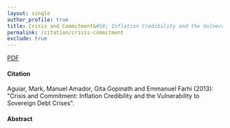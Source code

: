 ```yaml
---
layout: single 
author_profile: true 
title: Crisis and Commitment&#58; Inflation Credibility and the Vulnerability to Sovereign Debt Crises 
permalink: /citation/crisis-commitment
exclude: true
---
```


[PDF](https://markaguiar.github.io/files/crises.pdf)
#### Citation

Aguiar, Mark, Manuel Amador, Gita Gopinath and Emmanuel Farhi (2013): "Crisis and Commitment: Inflation Credibility and the Vulnerability to Sovereign Debt Crises".

#### Abstract

